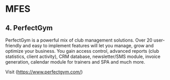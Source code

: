 # MFES

## 4. PerfectGym 

PerfectGym is a powerful mix of club management solutions. Over 20 user-friendly and easy to implement features will let you
manage, grow and optimize your business. You gain access control, advanced reports (club statistics, client activity), CRM
database, newsletter/SMS module, invoice generation, calendar module for trainers and SPA and much more.

Visit (https://www.perfectgym.com/)

